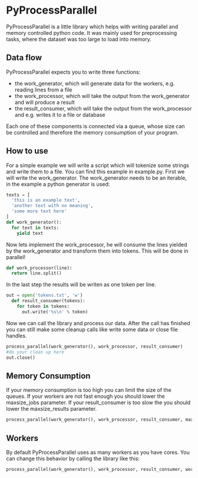 ﻿PyProcessParallel
=================

PyProcessParallel is a little library which helps with writing parallel and memory controlled python code. It was mainly used for preprocessing tasks, where the dataset was too large to load into memory.

## Data flow
PyProcessParallel expects you to write three functions:
* the work_generator, which will generate data for the workers, e.g. reading lines from a file
* the work_processor, which will take the output from the work_generator and will produce a result
* the result_consumer, which will take the output from the work_processor and e.g. writes it to a file or database

Each one of these components is connected via a queue, whose size can be controlled and therefore the memory consumption of your program.

## How to use

For a simple example we will write a script which will tokenize some strings and write them to a file. You can find this example in example.py. First we will write the work_generator. The work_generator needs to be an iterable, in the example a python generator is used:

```python
texts = [
  'this is an example text',
  'another text with no meaning',
  'some more text here'
]
def work_generator():
  for text in texts:
    yield text
```
Now lets implement the work_processor, he will consume the lines yielded by the work_generator and transform them into tokens. This will be done in parallel!
```python
def work_processor(line):
  return line.split()
```

In the last step the results will be writen as one token per line.
```python
out = open('tokens.txt', 'w')
  def result_consumer(tokens):
    for token in tokens:
      out.write('%s\n' % token)
```

Now we can call the library and process our data. After the call has finished you can still make some cleanup calls like write some data or close file handles.
```python
process_parallel(work_generator(), work_processor, result_consumer)
#do your clean up here
out.close()
```

## Memory Consumption
If your memory consumption is too high you can limit the size of the queues. If your workers are not fast enough you should lower the maxsize_jobs parameter. If your result_consumer is too slow the you should lower the maxsize_results parameter.
```python
process_parallel(work_generator(), work_processor, result_consumer, maxsize_jobsize=100, maxsize_results=100)
```

## Workers
By default PyProcessParallel uses as many workers as you have cores. You can change this behavior by calling the library like this:
```python
process_parallel(work_generator(), work_processor, result_consumer, workers=2)
```

